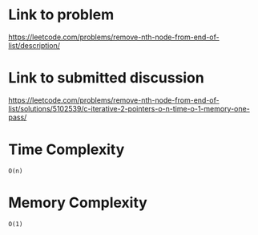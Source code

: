 # Link to problem
https://leetcode.com/problems/remove-nth-node-from-end-of-list/description/

# Link to submitted discussion
https://leetcode.com/problems/remove-nth-node-from-end-of-list/solutions/5102539/c-iterative-2-pointers-o-n-time-o-1-memory-one-pass/

# Time Complexity
`O(n)`

# Memory Complexity
`O(1)`
